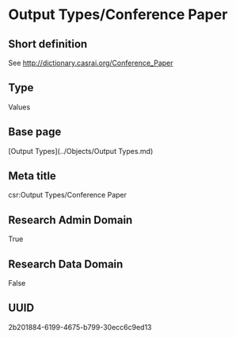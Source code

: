 # Output Types/Conference Paper
## Short definition
See http://dictionary.casrai.org/Conference_Paper
## Type
Values
## Base page
[Output Types](../Objects/Output Types.md)
## Meta title
csr:Output Types/Conference Paper
## Research Admin Domain
True
## Research Data Domain
False
## UUID
2b201884-6199-4675-b799-30ecc6c9ed13
